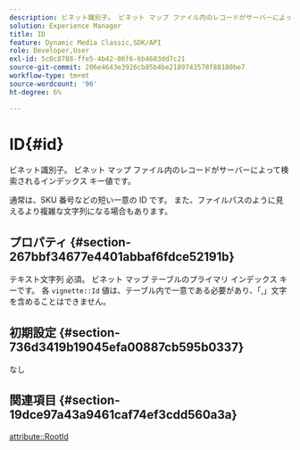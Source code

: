 ```yaml
---
description: ビネット識別子。 ビネット マップ ファイル内のレコードがサーバーによって検索されるインデックス キー値です。
solution: Experience Manager
title: ID
feature: Dynamic Media Classic,SDK/API
role: Developer,User
exl-id: 5c0c8788-ffe5-4b42-86f6-6b4683dd7c21
source-git-commit: 206e4643e3926cb85b4be2189743578f88180be7
workflow-type: tm+mt
source-wordcount: '96'
ht-degree: 6%

---
```


# ID{#id}

ビネット識別子。 ビネット マップ ファイル内のレコードがサーバーによって検索されるインデックス キー値です。

通常は、SKU 番号などの短い一意の ID です。 また、ファイルパスのように見えるより複雑な文字列になる場合もあります。

## プロパティ {#section-267bbf34677e4401abbaf6fdce52191b}

テキスト文字列 必須。 ビネット マップ テーブルのプライマリ インデックス キーです。 各 `vignette::Id` 値は、テーブル内で一意である必要があり、「,」文字を含めることはできません。

## 初期設定 {#section-736d3419b19045efa00887cb595b0337}

なし

## 関連項目 {#section-19dce97a43a9461caf74ef3cdd560a3a}

[attribute::RootId](../../../../../ir-api/material-cat/image-rendering-api-ref/c-ir-material-catalog/c-ir-attributes-reference/r-ir-rootid.md#reference-54b42b7125824be593378c1accb70d5a)
